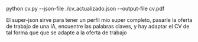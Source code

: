 python cv.py --json-file ./cv_actualizado.json --output-file cv.pdf

El super-json sirve para tener un perfil mio super completo, pasarle la oferta de trabajo de una IA, encuentre las palabras claves, y hay adaptar el CV de tal forma que que se adapte a la oferta de trabajo